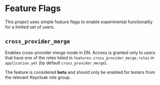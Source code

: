 # Feature Flags

This project uses simple feature flags to enable experimental functionality for a limited set of users.

## `cross_provider_merge`

Enables cross-provider merge mode in DN. Access is granted only to users that have one of the roles listed in `features.cross_provider_merge.roles` in `application.yml` (by default `cross_provider_merge`).

The feature is considered **beta** and should only be enabled for testers from the relevant Keycloak role group.
